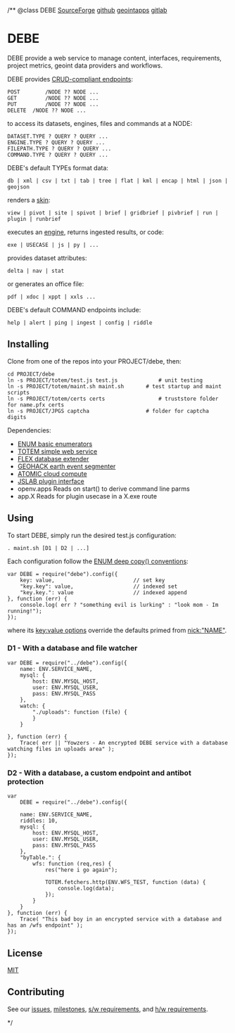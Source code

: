 /**
@class DEBE
	[SourceForge](https://sourceforge.net) 
	[github](https://github.com/acmesds/debe.git) 
	[geointapps](https://git.geointapps.org/acmesds/debe)
	[gitlab](https://gitlab.west.nga.ic.gov/acmesds/debe.git)
	
# DEBE

DEBE provide a web service to manage content, interfaces, requirements, project metrics, 
geoint data providers and workflows.  

DEBE provides [CRUD-compliant endpoints](/api.view):

	POST		/NODE ?? NODE ...
	GET			/NODE ?? NODE ...
	PUT			/NODE ?? NODE ...
	DELETE 	/NODE ?? NODE ...

to access its datasets, engines, files and commands at a NODE:

	DATASET.TYPE ? QUERY ? QUERY ...
	ENGINE.TYPE ? QUERY ? QUERY ...
	FILEPATH.TYPE ? QUERY ? QUERY ...
	COMMAND.TYPE ? QUERY ? QUERY ...

DEBE's default TYPEs format data:

	db | xml | csv | txt | tab | tree | flat | kml | encap | html | json | geojson

renders a [skin](/skinguide.view):

	view | pivot | site | spivot | brief | gridbrief | pivbrief | run | plugin | runbrief

executes an [engine](/api.view), returns ingested results, or code:

	exe | USECASE | js | py | ...

provides dataset attributes:

	delta | nav | stat
	
or generates an office file:

	pdf | xdoc | xppt | xxls ...

DEBE's default COMMAND endpoints include:

	help | alert | ping | ingest | config | riddle

## Installing

Clone from one of the repos into your PROJECT/debe, then:

	cd PROJECT/debe
	ln -s PROJECT/totem/test.js test.js 			# unit testing
	ln -s PROJECT/totem/maint.sh maint.sh 		# test startup and maint scripts
	ln -s PROJECT/totem/certs certs					# truststore folder for name.pfx certs 
	ln -s PROJECT/JPGS captcha 	 				# folder for captcha digits

Dependencies:

* [ENUM basic enumerators](https://github.com/acmesds/enum)
* [TOTEM simple web service](https://github.com/acmesds/totem)
* [FLEX database extender](https://github.com/acmesds/flex)
* [GEOHACK earth event segmenter](https://github.com/acmesds/geohack)
* [ATOMIC cloud compute](https://github.com/acmesds/atomic) 
* [JSLAB plugin interface](https://github.com/acmesds/jslab)
* openv.apps  Reads on start() to derive command line parms  
* app.X Reads for plugin usecase in a X.exe route

## Using

To start DEBE, simply run the desired test.js configuration:
	
	. maint.sh [D1 | D2 | ...]
	
Each configuration follow the 
[ENUM deep copy() conventions](https://github.com/acmesds/enum):

	var DEBE = require("debe").config({
		key: value, 						// set key
		"key.key": value, 					// indexed set
		"key.key.": value					// indexed append
	}, function (err) {
		console.log( err ? "something evil is lurking" : "look mom - Im running!");
	});

where its [key:value options](/shares/prm/debe/index.html) override the defaults
primed from [nick:"NAME"](/apps.view).

### D1 - With a database and file watcher

	var DEBE = require("../debe").config({
		name: ENV.SERVICE_NAME,
		mysql: {
			host: ENV.MYSQL_HOST,
			user: ENV.MYSQL_USER,
			pass: ENV.MYSQL_PASS
		},
		watch: {
			"./uploads": function (file) {
			}
		}

	}, function (err) {
		Trace( err || "Yowzers - An encrypted DEBE service with a database watching files in uploads area" );
	});

### D2 - With a database, a custom endpoint and antibot protection

	var 
		DEBE = require("../debe").config({

		name: ENV.SERVICE_NAME,
		riddles: 10,
		mysql: {
			host: ENV.MYSQL_HOST,
			user: ENV.MYSQL_USER,
			pass: ENV.MYSQL_PASS
		},
		"byTable.": {
			wfs: function (req,res) {
				res("here i go again");

				TOTEM.fetchers.http(ENV.WFS_TEST, function (data) {
					console.log(data);
				});
			}
		}
	}, function (err) {
		Trace( "This bad boy in an encrypted service with a database and has an /wfs endpoint" );
	});
		
## License

[MIT](LICENSE)

## Contributing

See our [issues](/issues.view), [milestones](/milestones.view), [s/w requirements](/swreqts.view),
and [h/w requirements](/hwreqts.view).

*/